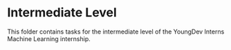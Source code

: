 # Intermediate Level

This folder contains tasks for the intermediate level of the YoungDev Interns Machine Learning internship.
